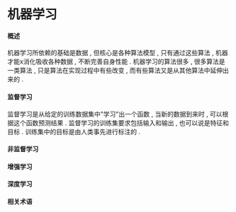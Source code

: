 # 机器学习

#### 概述

机器学习所依赖的基础是数据 , 但核心是各种算法模型 , 只有通过这些算法 , 机器才能x消化吸收各种数据 , 不断完善自身性能 . 机器学习的算法很多 , 很多算法是一类算法 , 只是算法在实现过程中有些改变 , 而有些算法又是从其他算法中延伸出来的 .

#### 监督学习

监督学习是从给定的训练数据集中"学习"出一个函数 , 当新的数据到来时 , 可以根据这个函数预测结果 . 监督学习的训练集要求包括输入和输出 , 也可以说是特征和目标 . 训练集中的目标是由人类事先进行标注的 . 

#### 非监督学习

#### 增强学习

#### 深度学习

#### 相关术语



